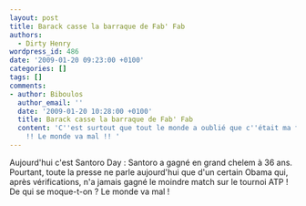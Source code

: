 ```yaml
---
layout: post
title: Barack casse la barraque de Fab' Fab
authors:
  - Dirty Henry
wordpress_id: 486
date: '2009-01-20 09:23:00 +0100'
categories: []
tags: []
comments:
- author: Biboulos
  author_email: ''
  date: '2009-01-20 10:28:00 +0100'
  title: Barack casse la barraque de Fab' Fab
  content: 'C''est surtout que tout le monde a oublié que c''était ma fête aujourd''hui
    !! Le monde va mal !! '
---
```

Aujourd'hui c'est Santoro Day : Santoro a gagné en grand chelem à 36 ans. Pourtant, toute la presse ne parle aujourd'hui que d'un certain Obama qui, après vérifications, n'a jamais gagné le moindre match sur le tournoi ATP ! De qui se moque-t-on ? Le monde va mal !
